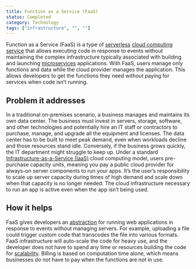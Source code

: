 ```yaml
---
title: Function as a Service (FaaS)
status: Completed
category: Technology
tags: ["infrastructure", "", ""]
---
```


Function as a Service (FaaS) is a type of [serverless](/serverless/) [cloud computing](/cloud-computing/) [service](/service/) 
that allows executing code in response to events 
without maintaining the complex infrastructure 
typically associated with building and launching [microservices](/microservices-architecture/) applications. 
With FaaS, users manage only functions and data while the cloud provider manages the application. 
This allows developers to get the functions they need without paying for services when code isn’t running.  

## Problem it addresses

In a traditional on-premises scenario, a business manages and maintains its own data center. 
The business must invest in servers, storage, software, and other technologies 
and potentially hire an IT staff or contractors to purchase, manage, and upgrade all the equipment and licenses. 
The data center has to be built to meet peak demand, even when workloads decline and those resources stand idle. 
Conversely, if the business grows quickly, the IT department might struggle to keep up. 
Under a standard [Infrastructure-as-a-Service (IaaS)](/infrastructure-as-a-service/) cloud computing model, 
users pre-purchase capacity units, meaning you pay a public cloud provider for always-on server components to run your apps. 
It’s the user’s responsibility to scale up server capacity during times of high demand 
and scale down when that capacity is no longer needed. 
The cloud infrastructure necessary to run an app is active even when the app isn’t being used.

## How it helps

FaaS gives developers an [abstraction](/abstraction/) for running web applications in response to events without managing servers. 
For example, uploading a file could trigger custom code that transcodes the file into various formats. 
FaaS infrastructure will auto-scale the code for heavy use, 
and the developer does not have to spend any time or resources building the code for [scalability](/scalability/). 
Billing is based on computation time alone, which means businesses do not have to pay when the functions are not in use.
